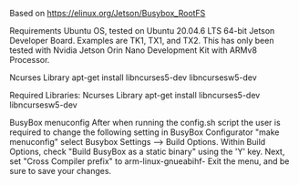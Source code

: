 Based on https://elinux.org/Jetson/Busybox_RootFS

Requirements
Ubuntu OS, tested on Ubuntu 20.04.6 LTS 64-bit
Jetson Developer Board. Examples are TK1, TX1, and TX2. This has only been tested with Nvidia Jetson Orin Nano Development Kit with ARMv8 Processor.

Ncurses Library
apt-get install libncurses5-dev libncursesw5-dev

Required Libraries:
Ncurses Library
apt-get install libncurses5-dev libncursesw5-dev

BusyBox menuconfig
After when running the config.sh script the user is required to change the following setting in BusyBox Configurator "make menuconfig" select Busybox Settings --> Build Options. Within Build Options, check "Build BusyBox as a static binary" using the 'Y' key. Next, set "Cross Compiler prefix" to arm-linux-gnueabihf- Exit the menu, and be sure to save your changes.